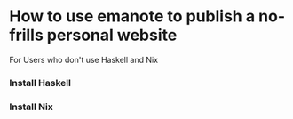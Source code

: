# How to use emanote to publish a no-frills personal website

For Users who don't use Haskell and Nix

### Install Haskell

### Install Nix
